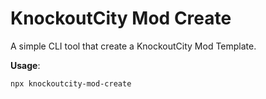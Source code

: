 # KnockoutCity Mod Create

A simple CLI tool that create a KnockoutCity Mod Template.

**Usage**:

```bash
npx knockoutcity-mod-create
```
